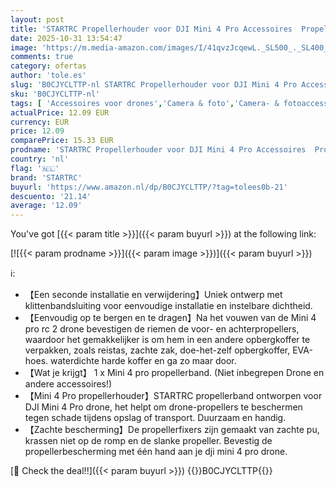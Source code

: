 ```yaml
---
layout: post
title: 'STARTRC Propellerhouder voor DJI Mini 4 Pro Accessoires  Propellers Guard Strap voor DJI Mini 4 Pro RC 2  Drone Propeller Protector Stabilizer en Propellers Fixator'
date: 2025-10-31 13:54:47
image: 'https://m.media-amazon.com/images/I/41qvzJcqewL._SL500_._SL400_.jpg'
comments: true
category: ofertas
author: 'tole.es'
slug: 'B0CJYCLTTP-nl STARTRC Propellerhouder voor DJI Mini 4 Pro Accessoires...'
sku: 'B0CJYCLTTP-nl'
tags: [ 'Accessoires voor drones','Camera & foto','Camera- & fotoaccessoires','Elektronica','startrc','🇳🇱', ]
actualPrice: 12.09 EUR
currency: EUR
price: 12.09
comparePrice: 15.33 EUR
prodname: 'STARTRC Propellerhouder voor DJI Mini 4 Pro Accessoires  Propellers Guard Strap voor DJI Mini 4 Pro RC 2  Drone Propeller Protector Stabilizer en Propellers Fixator'
country: 'nl'
flag: '🇳🇱'
brand: 'STARTRC'
buyurl: 'https://www.amazon.nl/dp/B0CJYCLTTP/?tag=tolees0b-21'
descuento: '21.14'
average: '12.09'
---
```


You've got [{{< param title >}}]({{< param buyurl >}}) at the following link:

[![{{< param prodname >}}]({{< param image >}})]({{< param buyurl >}})

ℹ️:

- 【Een seconde installatie en verwijdering】Uniek ontwerp met klittenbandsluiting voor eenvoudige installatie en instelbare dichtheid.
- 【Eenvoudig op te bergen en te dragen】Na het vouwen van de Mini 4 pro rc 2 drone bevestigen de riemen de voor- en achterpropellers, waardoor het gemakkelijker is om hem in een andere opbergkoffer te verpakken, zoals reistas, zachte zak, doe-het-zelf opbergkoffer, EVA-hoes. waterdichte harde koffer en ga zo maar door.
- 【Wat je krijgt】 1 x Mini 4 pro propellerband. (Niet inbegrepen Drone en andere accessoires!)
- 【Mini 4 Pro propellerhouder】STARTRC propellerband ontworpen voor DJI Mini 4 Pro drone, het helpt om drone-propellers te beschermen tegen schade tijdens opslag of transport. Duurzaam en handig.
- 【Zachte bescherming】De propellerfixers zijn gemaakt van zachte pu, krassen niet op de romp en de slanke propeller. Bevestig de propellerbescherming met één hand aan je dji mini 4 pro drone.

[🛒 Check the deal!!]({{< param buyurl >}})
{{<world>}}B0CJYCLTTP{{</world>}}
